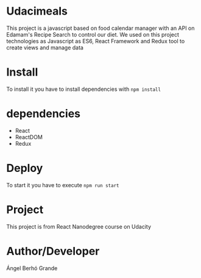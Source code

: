 # Udacimeals
This project is a javascript based on food calendar manager with an API on
Edamam's Recipe Search to control our diet. We used on this project technologies as Javascript as ES6, React Framework and Redux tool to create views and manage data

# Install
To install it you have to install dependencies with `npm install`

# dependencies
  * React
  * ReactDOM
  * Redux

# Deploy
To start it you have to execute `npm run start`

# Project
This project is from React Nanodegree course on Udacity

# Author/Developer
Ángel Berhó Grande
